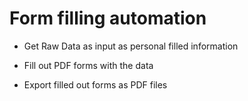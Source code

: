 # Form filling automation

- Get Raw Data as input as personal filled information

- Fill out PDF forms with the data

- Export filled out forms as PDF files
